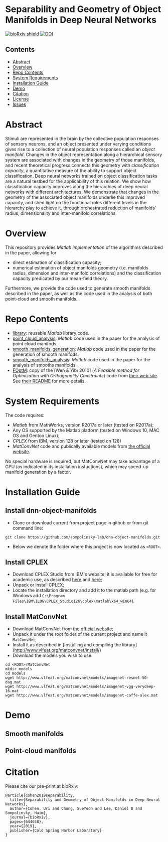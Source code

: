 # Separability and Geometry of Object Manifolds in Deep Neural Networks


[![bioRxiv shield](https://img.shields.io/badge/bioRxiv-644658-red.svg?style=flat)](https://arxiv.org/abs/1709.01233)
[![DOI](https://img.shields.io/badge/DOI-https://doi.org/10.1101/644658-blue.svg?style=flat)](https://doi.org/10.1101/644658)


## Contents

- [Abstract](#abstract)
- [Overview](#overview)
- [Repo Contents](#repo-contents)
- [System Requirements](#system-requirements)
- [Installation Guide](#installation-guide)
- [Demo](#demo)
- [Citation](#citation)
- [License](./LICENSE)
- [Issues](https://github.com/ebridge2/lol/issues)

# Abstract

Stimuli are represented in the brain by the collective population responses of sensory neurons, and an object presented under varying conditions gives rise to a collection of neural population responses called an *object manifold*. Changes in the object representation along a hierarchical sensory system are associated with changes in the geometry of those manifolds, and recent theoretical progress connects this geometry with *classification capacity*, a quantitative measure of the ability to support object classification. Deep neural networks trained on object classification tasks are a natural testbed for the applicability of this relation. We show how classification capacity improves along the hierarchies of deep neural networks with different architectures. We demonstrate that changes in the geometry of the associated object manifolds underlie this improved capacity, and shed light on the functional roles different levels in the hierarchy play to achieve it, through orchestrated reduction of manifolds’ radius, dimensionality and inter-manifold correlations.

# Overview

This repository provides *Matlab implementation* of the algorithms described in the paper, allowing for 
 * direct estimation of classification capacity;
 * numerical estimation of object manifolds geometry (i.e. manifolds radius, dimension and inter-manifold correlations) and the classification capacity predicated by our mean-field theory.

Furthermore, we provide the code used to generate smooth manifolds described in the paper, 
as well as the code used in the analysis of both point-cloud and smooth manifolds.


# Repo Contents

- [library](./library): reusable *Matlab* library code.
- [point_cloud_analysis](./point_cloud_analysis): *Matlab* code used in the paper for the analysis of point cloud manifods.
- [smooth_manifolds_generation](./smooth_manifolds_generation): *Matlab* code used in the paper for the generation of smooth manifods.
- [smooth_manifolds_analysis](./smooth_manifolds_analysis): *Matlab* code used in the paper for the analysis of smooths manifolds.
- [FOptM](./FOptM): copy of the \[Wen & Yib\ 2010] (*A Feasible method for Optimization with Orthogonality Constraints*) code from [their web site](http://optman.blogs.rice.edu). See [their README](./FOptM/README.m) for more details.


# System Requirements

The code requires:
 * *Matlab* from MathWorks, version R2017a or later (tested on R2017a);
 * Any OS supported by the Matlab platform (tested on Windows 10, MAC OS and Gentoo Linux);
 * *CPLEX* from IBM, version 128 or later (tested on 128)
 * *MatConvNet* code and publically available models from [the official website](http://www.vlfeat.org/matconvnet).

No special hardware is required, but MatConvNet may take advantage of a GPU (as indicated in its installation instuctions), which may speed-up manifold generation by a factor.


# Installation Guide

## Install dnn-object-manifolds

 * Clone or download current from project page in github or from git command line:
```
git clone https://github.com/sompolinsky-lab/dnn-object-manifolds.git
```
 * Below we denote the folder where this project is now located as `<ROOT>`.
 
## Install CPLEX

 * Download CPLEX Studio from IBM's website; it is available for free for academic use, as described [here](https://developer.ibm.com/docloud/blog/2019/07/04/cplex-optimization-studio-for-students-and-academics/) and [here](https://optimiser.com/cplex-free-for-academic-use/);
 * Unpack or install CPLEX;
 * Locate the installation directory and add it to the matlab path (e.g. for Windows add
 `C:\Program Files\IBM\ILOG\CPLEX_Studio126\cplex\matlab\x64_win64`).
 
## Install MatConvNet

 * Download MatConvNet from [the official website](http://www.vlfeat.org/matconvnet/);
 * Unpack it under the root folder of the current project and name it `MatConvNet`;
 * Install it as described in [Installing and compiling the library] (http://www.vlfeat.org/matconvnet/install/)
 * Download the models you wish to use:
  ```
 cd <ROOT>/MatConvNet
 mkdir models
 cd models
 wget http://www.vlfeat.org/matconvnet/models/imagenet-resnet-50-dag.mat
 wget http://www.vlfeat.org/matconvnet/models/imagenet-vgg-verydeep-16.mat
 wget http://www.vlfeat.org/matconvnet/models/imagenet-caffe-alex.mat
 ```

# Demo

## Smooth manifolds


## Point-cloud manifolds


# Citation

Please cite our pre-print at bioRxiv:
```
@article{cohen2019separability,
  title={Separability and Geometry of Object Manifolds in Deep Neural Networks},
  author={Cohen, Uri and Chung, SueYeon and Lee, Daniel D and Sompolinsky, Haim},
  journal={bioRxiv},
  pages={644658},
  year={2019},
  publisher={Cold Spring Harbor Laboratory}
}
```
